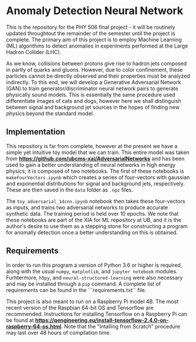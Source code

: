 # Anomaly Detection Neural Network

This is the repository for the PHY 506 final project - it will be routinely updated throughtout the remainder of the semester until the project is complete. The primary aim of this project is to employ Machine Learning (ML) algorithms to detect anomalies in experiments performed at the Large Hadron Collider (LHC).

As we know, collisions between protons give rise to hadron jets composed in partly of quarks and gluons. However, due to color confinement, these particles cannot be directly observed and their properties must be analyzed indirectly. To this end, we will develop a Generative Adversarial Network (GAN) to train generator/discriminator neural network pairs to generate physically sound models. This is essentially the same procedure used differentiate images of cats and dogs, however here we shall distinguish between signal and background jet sources in the hopes of finding new physics beyond the standard model.

## Implementation

This repository is far from complete, however at the present we have a simple yet intuitive toy model that we can train. This entire model was taken from **https://github.com/ubcms-xai/AdversarialNetworks** and has been used to gain a better understanding of neural networks in high energy physics; it is composed of two notebooks. The first of these notebooks is ```makeFourVectors.ipynb``` which creates a series of four-vectors with gaussian and exponential distributions for signal and background jets, respectively. These are then saved in the ```data``` folder as ```.npz``` files.

The ```toy_adversarial_1dcnn.ipynb``` notebook then takes these four-vectors as inputs, and trains two adversarial networks to produce accurate synthetic data. The training period is held over 10 epochs. We note that these notebooks are part of the XIA for ML repository at UB, and it is the author's desire to use them as a stepping stone for constructing a program for anomally detection once a better understanding on this is obtained.

## Requirements

In order to run this program a version of Python 3.6 or higher is required, along with the usual ```numpy```, ```matplotlib```, and ```jupyter notebook``` modules. Furhtermore, ```h5py```, and ```neural-structured-learning``` were also necessary and may be installed through a ```pip``` command. A complete list of requirements can be found in the ```requirements.txt`` file.

This project is also meant to run on a Raspberry Pi model 4B. The most recent version of the Raspbian 64-bit OS and Tensorflow are recommended. Instructions for installing Tensorflow on a Raspberry Pi can be found at **https://qengineering.eu/install-tensorflow-2.4.0-on-raspberry-64-os.html**. Note that the "Intalling from Scratch" procedure may last over 48 hours of compilation time. 

